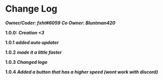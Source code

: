 # Change Log
***Owner/Coder: fxht#6059***
***Co Owner: Bluntman420***

**1.0.0:**
***Creation <3***

**1.0.1**
***added auto updater***

**1.0.2**
***made it a little faster***

**1.0.3**
***Changed logo***


**1.0.4**
***Added a button that has a higher speed (wont work with discord)***

